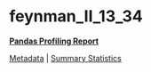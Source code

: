 # feynman_II_13_34

[**Pandas Profiling Report**](https://epistasislab.github.io/pmlb/profile/feynman_II_13_34.html)

[Metadata](metadata.yaml) | [Summary Statistics](summary_stats.tsv)

